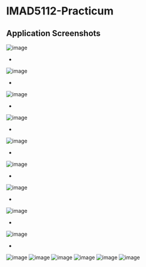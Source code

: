 # IMAD5112-Practicum

## Application Screenshots
![image](https://github.com/user-attachments/assets/715fe639-6d47-47d7-9833-f90f75e90c73)

*
![image](https://github.com/user-attachments/assets/de85bc1f-6b68-4194-948e-4a2772649649)

*
![image](https://github.com/user-attachments/assets/7e49cb30-390b-4f0b-8453-0bb2f79dbb71)

*
![image](https://github.com/user-attachments/assets/b3f389e6-aa1f-4139-baa7-089b3c80a9ee)

*
![image](https://github.com/user-attachments/assets/f9810bfc-698b-4826-821d-dcdf102074fc)

*
![image](https://github.com/user-attachments/assets/29bd6f24-d038-4e4c-9e28-41a2a44b6e4d)

*
![image](https://github.com/user-attachments/assets/8e4b5968-7889-41fc-a6ca-bba2791549c1)

*
![image](https://github.com/user-attachments/assets/612b9bfb-8a75-4e64-93ba-ad68ba606b6a)

*
![image](https://github.com/user-attachments/assets/977e7624-73a4-4bdb-9b9b-fcd79beb9a19)

*
![image](https://github.com/user-attachments/assets/e8267850-16e6-44d8-b05e-c26dca076089)
![image](https://github.com/user-attachments/assets/08986d51-d578-4f16-85b5-8e610e29c48f)
![image](https://github.com/user-attachments/assets/b56e70a7-a647-4af1-8d32-e045f7ed0340)
![image](https://github.com/user-attachments/assets/c53538d1-97e3-480e-b1b4-19aea9d52c6f)
![image](https://github.com/user-attachments/assets/d1b10a74-35bf-489b-841f-c81a13b90fb9)
![image](https://github.com/user-attachments/assets/974051d4-a2c9-4ce8-bbfb-73e9040d6fdd)
